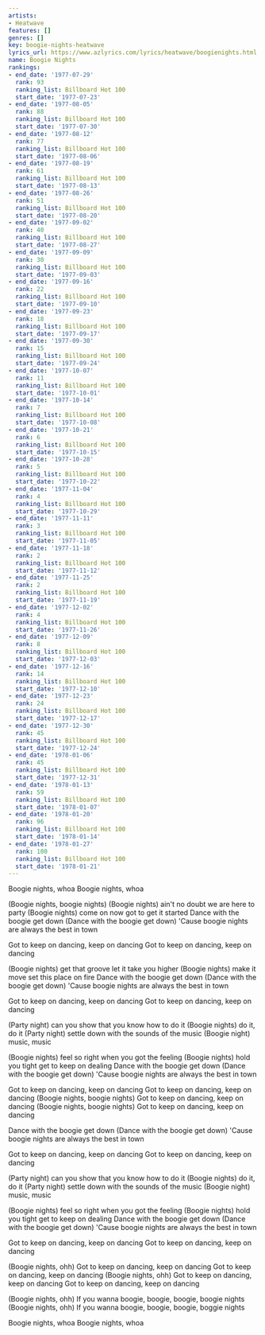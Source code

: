 ```yaml
---
artists:
- Heatwave
features: []
genres: []
key: boogie-nights-heatwave
lyrics_url: https://www.azlyrics.com/lyrics/heatwave/boogienights.html
name: Boogie Nights
rankings:
- end_date: '1977-07-29'
  rank: 93
  ranking_list: Billboard Hot 100
  start_date: '1977-07-23'
- end_date: '1977-08-05'
  rank: 88
  ranking_list: Billboard Hot 100
  start_date: '1977-07-30'
- end_date: '1977-08-12'
  rank: 77
  ranking_list: Billboard Hot 100
  start_date: '1977-08-06'
- end_date: '1977-08-19'
  rank: 61
  ranking_list: Billboard Hot 100
  start_date: '1977-08-13'
- end_date: '1977-08-26'
  rank: 51
  ranking_list: Billboard Hot 100
  start_date: '1977-08-20'
- end_date: '1977-09-02'
  rank: 40
  ranking_list: Billboard Hot 100
  start_date: '1977-08-27'
- end_date: '1977-09-09'
  rank: 30
  ranking_list: Billboard Hot 100
  start_date: '1977-09-03'
- end_date: '1977-09-16'
  rank: 22
  ranking_list: Billboard Hot 100
  start_date: '1977-09-10'
- end_date: '1977-09-23'
  rank: 18
  ranking_list: Billboard Hot 100
  start_date: '1977-09-17'
- end_date: '1977-09-30'
  rank: 15
  ranking_list: Billboard Hot 100
  start_date: '1977-09-24'
- end_date: '1977-10-07'
  rank: 11
  ranking_list: Billboard Hot 100
  start_date: '1977-10-01'
- end_date: '1977-10-14'
  rank: 7
  ranking_list: Billboard Hot 100
  start_date: '1977-10-08'
- end_date: '1977-10-21'
  rank: 6
  ranking_list: Billboard Hot 100
  start_date: '1977-10-15'
- end_date: '1977-10-28'
  rank: 5
  ranking_list: Billboard Hot 100
  start_date: '1977-10-22'
- end_date: '1977-11-04'
  rank: 4
  ranking_list: Billboard Hot 100
  start_date: '1977-10-29'
- end_date: '1977-11-11'
  rank: 3
  ranking_list: Billboard Hot 100
  start_date: '1977-11-05'
- end_date: '1977-11-18'
  rank: 2
  ranking_list: Billboard Hot 100
  start_date: '1977-11-12'
- end_date: '1977-11-25'
  rank: 2
  ranking_list: Billboard Hot 100
  start_date: '1977-11-19'
- end_date: '1977-12-02'
  rank: 4
  ranking_list: Billboard Hot 100
  start_date: '1977-11-26'
- end_date: '1977-12-09'
  rank: 8
  ranking_list: Billboard Hot 100
  start_date: '1977-12-03'
- end_date: '1977-12-16'
  rank: 14
  ranking_list: Billboard Hot 100
  start_date: '1977-12-10'
- end_date: '1977-12-23'
  rank: 24
  ranking_list: Billboard Hot 100
  start_date: '1977-12-17'
- end_date: '1977-12-30'
  rank: 45
  ranking_list: Billboard Hot 100
  start_date: '1977-12-24'
- end_date: '1978-01-06'
  rank: 45
  ranking_list: Billboard Hot 100
  start_date: '1977-12-31'
- end_date: '1978-01-13'
  rank: 59
  ranking_list: Billboard Hot 100
  start_date: '1978-01-07'
- end_date: '1978-01-20'
  rank: 96
  ranking_list: Billboard Hot 100
  start_date: '1978-01-14'
- end_date: '1978-01-27'
  rank: 100
  ranking_list: Billboard Hot 100
  start_date: '1978-01-21'
---
```


Boogie nights, whoa
Boogie nights, whoa

(Boogie nights, boogie nights)
(Boogie nights) ain't no doubt we are here to party
(Boogie nights) come on now got to get it started
Dance with the boogie get down
(Dance with the boogie get down)
'Cause boogie nights are always the best in town

Got to keep on dancing, keep on dancing
Got to keep on dancing, keep on dancing

(Boogie nights) get that groove let it take you higher
(Boogie nights) make it move set this place on fire
Dance with the boogie get down
(Dance with the boogie get down)
'Cause boogie nights are always the best in town

Got to keep on dancing, keep on dancing
Got to keep on dancing, keep on dancing

(Party night) can you show that you know how to do it
(Boogie nights) do it, do it
(Party night) settle down with the sounds of the music
(Boogie night) music, music

(Boogie nights) feel so right when you got the feeling
(Boogie nights) hold you tight get to keep on dealing
Dance with the boogie get down
(Dance with the boogie get down)
'Cause boogie nights are always the best in town

Got to keep on dancing, keep on dancing
Got to keep on dancing, keep on dancing
(Boogie nights, boogie nights)
Got to keep on dancing, keep on dancing
(Boogie nights, boogie nights)
Got to keep on dancing, keep on dancing

Dance with the boogie get down
(Dance with the boogie get down)
'Cause boogie nights are always the best in town

Got to keep on dancing, keep on dancing
Got to keep on dancing, keep on dancing

(Party night) can you show that you know how to do it
(Boogie nights) do it, do it
(Party night) settle down with the sounds of the music
(Boogie night) music, music

(Boogie nights) feel so right when you got the feeling
(Boogie nights) hold you tight get to keep on dealing
Dance with the boogie get down
(Dance with the boogie get down)
'Cause boogie nights are always the best in town

Got to keep on dancing, keep on dancing
Got to keep on dancing, keep on dancing

(Boogie nights, ohh)
Got to keep on dancing, keep on dancing
Got to keep on dancing, keep on dancing
(Boogie nights, ohh)
Got to keep on dancing, keep on dancing
Got to keep on dancing, keep on dancing

(Boogie nights, ohh)
If you wanna boogie, boogie, boogie, boogie nights
(Boogie nights, ohh)
If you wanna boogie, boogie, boogie, boggie nights



Boogie nights, whoa
Boogie nights, whoa





